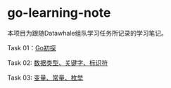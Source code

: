 # go-learning-note

本项目为跟随Datawhale组队学习任务所记录的学习笔记。

Task 01：[Go初探](Task/Task01.md)

Task 02: [数据类型、关键字、标识符](Task/Task02.md)

Task 03: [变量、常量、枚举](Task/Task03.md)